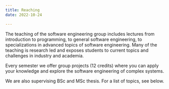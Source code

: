 ```yaml
---
title: Reaching
date: 2022-10-24

---
```


The teaching of the software engineering group includes lectures from introduction to programming, to general software engineering, to specializations in advanced topics of software engineering. Many of the teaching is research led and exposes students to current topics and challenges in industry and academia.

Every semester we offer group projects (12 credits) where you can apply your knowledge and explore the software engineering of complex systems.

We are also supervising BSc and MSc thesis. For a list of topics, see below.